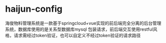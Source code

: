 # haijun-config
海俊物料管理系统是一款基于springcloud+vue实现的前后端完全分离的后台管理系统，数据库使用的是关系型数据库mysql
包装请求，前后端交互使用restful风格，请求需经过token验证，也可以自定义不经过token验证的请求路径
